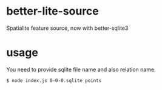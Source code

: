 # better-lite-source
Spatialite feature source, now with better-sqlite3
# usage
You need to provide sqlite file name and also relation name.
```
$ node index.js 0-0-0.sqlite points
```

